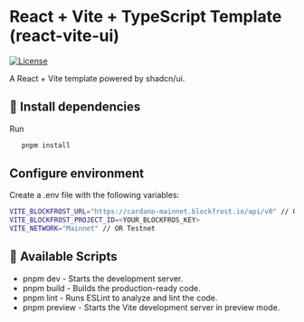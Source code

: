 # React + Vite + TypeScript Template (react-vite-ui)

[![License](https://img.shields.io/badge/license-MIT-blue.svg)](https://github.com/Dan5py/react-vite-ui/blob/main/LICENSE)

A React + Vite template powered by shadcn/ui.

## 🎉 Install dependencies

Run 
```bash
   pnpm install
```

## Configure environment

Create a .env file with the following variables:
```bash
VITE_BLOCKFROST_URL="https://cardano-mainnet.blockfrost.io/api/v0" // OR testnet url
VITE_BLOCKFROST_PROJECT_ID=<YOUR_BLOCKFROS_KEY>
VITE_NETWORK="Mainnet" // OR Testnet
```


## 📜 Available Scripts

- pnpm dev - Starts the development server.
- pnpm build - Builds the production-ready code.
- pnpm lint - Runs ESLint to analyze and lint the code.
- pnpm preview - Starts the Vite development server in preview mode.
